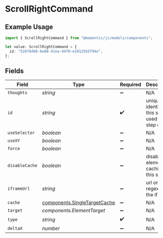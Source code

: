 # ScrollRightCommand

## Example Usage

```typescript
import { ScrollRightCommand } from "@momentic/js/models/components";

let value: ScrollRightCommand = {
  id: "526f8d98-6e88-41ea-94f0-e1012563f94e",
};
```

## Fields

| Field                                                                        | Type                                                                         | Required                                                                     | Description                                                                  |
| ---------------------------------------------------------------------------- | ---------------------------------------------------------------------------- | ---------------------------------------------------------------------------- | ---------------------------------------------------------------------------- |
| `thoughts`                                                                   | *string*                                                                     | :heavy_minus_sign:                                                           | N/A                                                                          |
| `id`                                                                         | *string*                                                                     | :heavy_check_mark:                                                           | unique identifier to this step, used for step cache                          |
| `useSelector`                                                                | *boolean*                                                                    | :heavy_minus_sign:                                                           | N/A                                                                          |
| `useXY`                                                                      | *boolean*                                                                    | :heavy_minus_sign:                                                           | N/A                                                                          |
| `force`                                                                      | *boolean*                                                                    | :heavy_minus_sign:                                                           | N/A                                                                          |
| `disableCache`                                                               | *boolean*                                                                    | :heavy_minus_sign:                                                           | disable element caching for this step                                        |
| `iframeUrl`                                                                  | *string*                                                                     | :heavy_minus_sign:                                                           | url or url regex for the iframe                                              |
| `cache`                                                                      | [components.SingleTargetCache](../../models/components/singletargetcache.md) | :heavy_minus_sign:                                                           | N/A                                                                          |
| `target`                                                                     | *components.ElementTarget*                                                   | :heavy_minus_sign:                                                           | N/A                                                                          |
| `type`                                                                       | *string*                                                                     | :heavy_check_mark:                                                           | N/A                                                                          |
| `deltaX`                                                                     | *number*                                                                     | :heavy_minus_sign:                                                           | N/A                                                                          |